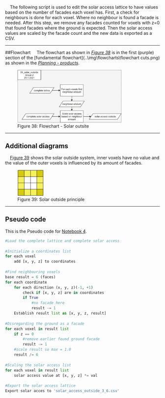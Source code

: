 &nbsp;&nbsp;&nbsp;&nbsp;The following script is used to edit the solar access lattice to have values based on the number of facades each voxel has. First, a check for neighbours is done for each voxel. Where no neighbour is found a facade is needed. 
After this step, we remove any facades counted for voxels with z=0 that found facades where the ground is expected.
Then the solar access values are scaled by the facade count and the new data is exported as a CSV.

-------
##Flowchart
&nbsp;&nbsp;&nbsp;&nbsp;The flowchart as shown in *[Figure 38](..\img\flowcharts\04_solar_outside.jpg)* is in the first (purple) section of the [fundamental flowchart](..\img\flowcharts\flowchart cuts.png) as shown in the [*Planning - products*](https://miloumulder.github.io/spatial_computing_project_template/a1.1_Product/#fundamental-flowchart).

<figure>
  <img src="..\img\flowcharts\04_solar_outside.jpg" alt="Flowchart - Solar outsite" style="width:80%; height:80%;">
  <figcaption>Figure 38: Flowchart - Solar outsite</figcaption>
</figure>

------------
## Additional diagrams
&nbsp;&nbsp;&nbsp;&nbsp;[Figure 39](..\img\overige\solar_outside_1.jpg) shows the solar outside system, inner voxels have no value and the value of the outer voxels is influenced by its amount of facades.

<figure>
  <img src="..\img\overige\solar_outside_1.jpg" alt="Solar outside principle" style="width:20%; height:20%;">
  <figcaption>Figure 39: Solar outside principle</figcaption>
</figure>

---------------
## Pseudo code 
This is the Pseudo code for [Notebook 4](notebooks\04_solar_outside.ipynb).

```Python
#Load the complete lattice and complete solar access

#Initialize a coordinates list
for each voxel
    add [x, y, z] to coordinates

#Find neighbouring voxels
base result = 6 (faces)
for each coordinate
    for each direction (x, y, z)(-1, +1)
        check if [x, y, z] are in coordinates
        if True
            #no facade here
            result -= 1
    Establish result list as [x, y, z, result]

#Disregarding the ground as a facade
for each voxel in result list
    if z == 0
        #remove earlier found ground facade
        result -= 1
    #scale result so max = 1.0
    result /= 6

#Scaling the solar access list
for each voxel in result list 
    solar access value at [x, y, z] *= val

#Export the solar access lattice
Export solar acces to 'solar_access_outside_3_6.csv'
```
